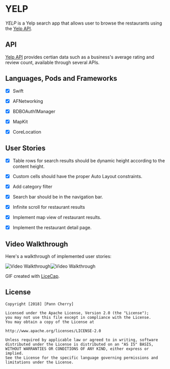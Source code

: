 # YELP

*YELP* is a Yelp search app that allows user to browse the restaurants using the [Yelp API](https://www.yelp.com/developers/documentation/v3/business).



## API
[Yelp API](https://www.yelp.com/developers/documentation/v3/business) provides certian data such as a business's average rating and review count, available through several APIs.



## Languages, Pods and Frameworks

- [x] Swift
- [x] AFNetworking
- [x] BDBOAuth1Manager
- [x] MapKit
- [x] CoreLocation



## User Stories

- [x] Table rows for search results should be dynamic height according to the content height.
- [x] Custom cells should have the proper Auto Layout constraints.
- [x] Add category filter
- [x] Search bar should be in the navigation bar.
- [x] Infinite scroll for restaurant results
- [x] Implement map view of restaurant results.
- [x] Implement the restaurant detail page.



## Video Walkthrough

Here's a walkthrough of implemented user stories:

<img src='https://i.imgur.com/FqQ1aCL.gif' title='Video Walkthrough' width='' alt='Video Walkthrough' /><img src='https://i.imgur.com/A7AONzU.gif' title='Video Walkthrough' width='' alt='Video Walkthrough' />

GIF created with [LiceCap](http://www.cockos.com/licecap/).



## License

    Copyright [2018] [Pann Cherry]

    Licensed under the Apache License, Version 2.0 (the "License");
    you may not use this file except in compliance with the License.
    You may obtain a copy of the License at

    http://www.apache.org/licenses/LICENSE-2.0

    Unless required by applicable law or agreed to in writing, software
    distributed under the License is distributed on an "AS IS" BASIS,
    WITHOUT WARRANTIES OR CONDITIONS OF ANY KIND, either express or implied.
    See the License for the specific language governing permissions and
    limitations under the License.

